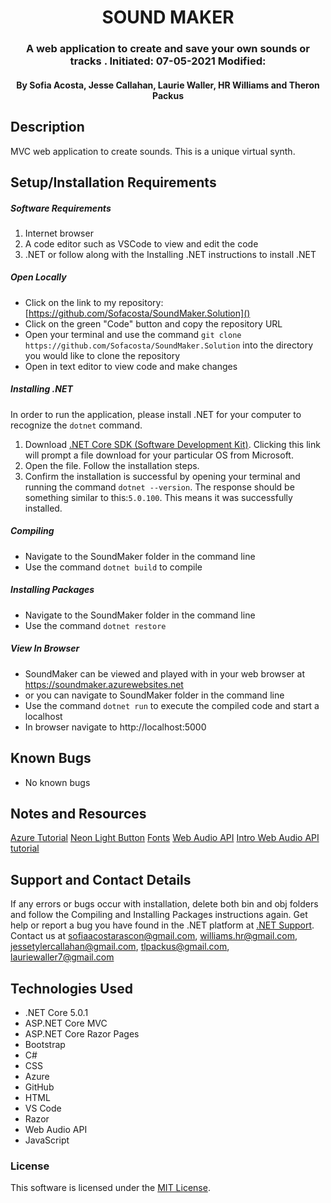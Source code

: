 <div align="center">

# SOUND MAKER 

</div>

<h3 align="center">A web application to create and save your own sounds or tracks . Initiated: 07-05-2021 Modified:</h3>
<h4 align="center"> By Sofia Acosta, Jesse Callahan, Laurie Waller, HR Williams and  Theron Packus</h4>

## Description
MVC web application to create sounds. This is a unique virtual synth.

## Setup/Installation Requirements

##### Software Requirements

1. Internet browser
2. A code editor such as VSCode to view and edit the code
3. .NET or follow along with the Installing .NET instructions to install .NET

##### Open Locally

- Click on the link to my repository: [https://github.com/Sofacosta/SoundMaker.Solution]()
- Click on the green "Code" button and copy the repository URL
- Open your terminal and use the command `git clone https://github.com/Sofacosta/SoundMaker.Solution` into the directory you would like to clone the repository
- Open in text editor to view code and make changes

##### Installing .NET

In order to run the application, please install .NET for your computer to recognize the `dotnet` command.

1. Download [.NET Core SDK (Software Development Kit)](https://dotnet.microsoft.com/download/dotnet). Clicking this link will prompt a file download for your particular OS from Microsoft.
2. Open the file. Follow the installation steps.
3. Confirm the installation is successful by opening your terminal and running the command `dotnet --version`. The response should be something similar to this:`5.0.100`. This means it was successfully installed.

##### Compiling

- Navigate to the SoundMaker folder in the command line
- Use the command `dotnet build` to compile

##### Installing Packages
- Navigate to the SoundMaker folder in the command line
- Use the command `dotnet restore`

##### View In Browser
- SoundMaker can be viewed and played with in your web browser at https://soundmaker.azurewebsites.net
- or you can navigate to SoundMaker folder in the command line
- Use the command `dotnet run` to execute the compiled code and start a localhost
- In browser navigate to http://localhost:5000

## Known Bugs

- No known bugs

## Notes and Resources

[Azure Tutorial](https://www.youtube.com/watch?v=31dtFLQykLw)
[Neon Light Button](https://dev.to/stackfindover/neon-light-button-1fd5)
[Fonts](https://www.1001freefonts.com/)
[Web Audio API](https://developer.mozilla.org/en-US/docs/Web/API/Web_Audio_API)
[Intro Web Audio API tutorial](https://developer.mozilla.org/en-US/docs/Web/API/Web_Audio_API/Using_Web_Audio_API)


## Support and Contact Details

If any errors or bugs occur with installation, delete both bin and obj folders and follow the Compiling and Installing Packages instructions again. Get help or report a bug you have found in the .NET platform at [.NET Support](https://dotnet.microsoft.com/platform/support). 
Contact us at sofiaacostarascon@gmail.com, williams.hr@gmail.com, jessetylercallahan@gmail.com, tlpackus@gmail.com, lauriewaller7@gmail.com

## Technologies Used

- .NET Core 5.0.1
- ASP.NET Core MVC
- ASP.NET Core Razor Pages
- Bootstrap
- C#
- CSS
- Azure
- GitHub
- HTML
- VS Code
- Razor
- Web Audio API
- JavaScript

### License

This software is licensed under the [MIT License](https://choosealicense.com/licenses/mit/).
